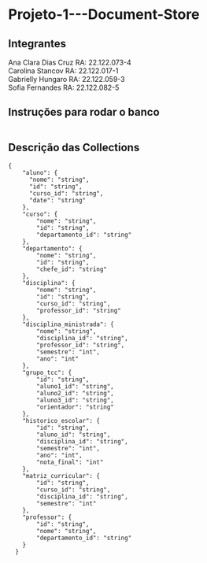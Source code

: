 # Projeto-1---Document-Store

## Integrantes
Ana Clara Dias Cruz RA: 22.122.073-4
<br>
Carolina Stancov RA: 22.122.017-1
<br>
Gabrielly Hungaro RA: 22.122.059-3
<br>
Sofia Fernandes RA: 22.122.082-5

## Instruções para rodar o banco
```

```

## Descrição das Collections
```
{
    "aluno": {
      "nome": "string",
      "id": "string",
      "curso_id": "string",
      "date": "string"
    },
    "curso": {
        "nome": "string",
        "id": "string",  
        "departamento_id": "string"  
    },
    "departamento": {
        "nome": "string",
        "id": "string",  
        "chefe_id": "string"  
    },
    "disciplina": {
        "nome": "string",
        "id": "string",  
        "curso_id": "string",
        "professor_id": "string" 
    },
    "disciplina_ministrada": {
        "nome": "string",
        "disciplina_id": "string",  
        "professor_id": "string",
        "semestre": "int",
        "ano": "int" 
    },
    "grupo_tcc": {
        "id": "string",
        "aluno1_id": "string",  
        "aluno2_id": "string",
        "aluno3_id": "string",
        "orientador": "string" 
    },
    "historico_escolar": {
        "id": "string",
        "aluno_id": "string",  
        "disciplina_id": "string",
        "semestre": "int",
        "ano": "int",
        "nota_final": "int" 
    },
    "matriz_curricular": {
        "id": "string",
        "curso_id": "string",  
        "disciplina_id": "string",
        "semestre": "int"
    },
    "professor": {
        "id": "string",
        "nome": "string",  
        "departamento_id": "string"
    }
  }

```
